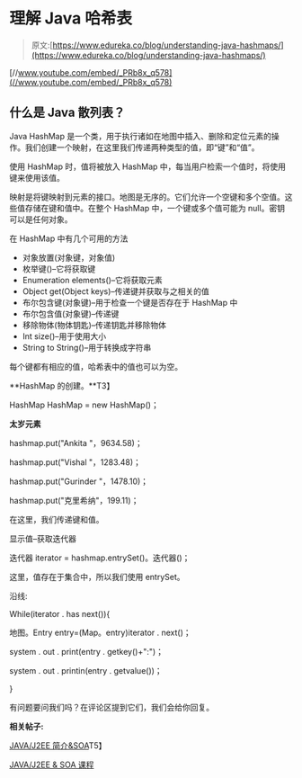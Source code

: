 # 理解 Java 哈希表

> 原文:[https://www.edureka.co/blog/understanding-java-hashmaps/](https://www.edureka.co/blog/understanding-java-hashmaps/)

[//www.youtube.com/embed/_PRb8x_q578](//www.youtube.com/embed/_PRb8x_q578)

## **什么是 Java 散列表？**

Java HashMap 是一个类，用于执行诸如在地图中插入、删除和定位元素的操作。我们创建一个映射，在这里我们传递两种类型的值，即“键”和“值”。

使用 HashMap 时，值将被放入 HashMap 中，每当用户检索一个值时，将使用键来使用该值。

映射是将键映射到元素的接口。地图是无序的。它们允许一个空键和多个空值。这些值存储在键和值中。在整个 HashMap 中，一个键或多个值可能为 null。密钥可以是任何对象。

在 HashMap 中有几个可用的方法

*   对象放置(对象键，对象值)
*   枚举键()–它将获取键
*   Enumeration elements()–它将获取元素
*   Object get(Object keys)–传递键并获取与之相关的值
*   布尔包含键(对象键)–用于检查一个键是否存在于 HashMap 中
*   布尔包含值(对象键)–传递键
*   移除物体(物体钥匙)–传递钥匙并移除物体
*   Int size()–用于使用大小
*   String to String()–用于转换成字符串

每个键都有相应的值，哈希表中的值也可以为空。

**HashMap 的创建。**T3】

HashMap HashMap = new HashMap()；

**太岁元素**

hashmap.put("Ankita "，9634.58)；

hashmap.put("Vishal "，1283.48)；

hashmap.put("Gurinder "，1478.10)；

hashmap.put("克里希纳"，199.11)；

在这里，我们传递键和值。

显示值–获取迭代器

迭代器 iterator = hashmap.entrySet()。迭代器()；

这里，值存在于集合中，所以我们使用 entrySet。

沿线:

While(iterator . has next()){

地图。Entry entry=(Map。entry)iterator . next()；

system . out . print(entry . getkey()+":")；

system . out . printin(entry . getvalue())；

}

有问题要问我们吗？在评论区提到它们，我们会给你回复。

**相关帖子:**

[JAVA/J2EE 简介&SOA](https://www.edureka.co/blog/videos/introduction-to-javaj2ee-soa/)T5】

[JAVA/J2EE & SOA 课程](https://www.edureka.co/java-j2ee-soa-training)